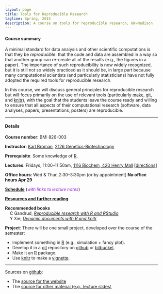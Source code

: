```yaml
---
layout: page
title: Tools for Reproducible Research
tagline: Spring, 2015
description: A course on tools for reproducible research, UW-Madison
---
```



#### Course summary

A minimal standard for data analysis and other scientific computations is
that they be _reproducible_: that the code and data are assembled in a
way so that another group can re-create all of the results (e.g., the
figures in a paper). The importance of such reproducibility is now
widely recognized, but it is still not so widely practiced as it
should be, in large part because many computational scientists (and
particularly statisticians) have
not fully adopted the required tools for reproducible research.

In this course, we will discuss general principles for reproducible
research but will focus primarily on the use of relevant tools
(particularly [make](http://www.gnu.org/software/make/),
[git](http://git-scm.org), and [knitr](http://yihui.name/knitr/)),
with the goal that the students leave the course ready and willing to
ensure that all aspects of their computational research (software,
data analyses, papers, presentations, posters) are reproducible.


---

#### Details

**Course number**: BMI 826-003

**Instructor**: [Karl Broman](http://kbroman.org),
  [2126 Genetics-Biotechnology](http://map.wisc.edu/s/2tie3nen)

**Prerequisite**: Some knowledge of [R](http://www.r-project.org).

**Lectures**: Fridays, 11:00&ndash;11:50am,
[1116 Biochem, 420 Henry Mall](http://map.wisc.edu/s/psk50tw2)
\[[directions](pages/directions.html)\]

**Office hours**: Wed &amp; Thur, 2:30&ndash;3:30pm (or by
  appointment) **No office hours Apr 29**

**[Schedule](pages/schedule.html)** (_<font color="#9411dB">with links to lecture notes</font>_)

**[Resources and further reading](pages/resources.html)**

**Recommended books** <br>
&nbsp; &nbsp; C Gandrud, _[Reproducible research with R and RStudio](http://www.amazon.com/exec/obidos/ASIN/1466572841/7210-20)_<br>
&nbsp; &nbsp; Y Xie, _[Dynamic documents with R and knitr](http://www.amazon.com/exec/obidos/ASIN/1482203537/7210-20)_

**Project**: There will be one small project, developed over the course of
the semester:

- Implement something in [R](http://www.r-project.org) (e.g., simulation + fancy plot).
- Develop it in a [git](http://git-scm.com) repository on
    [github](http://github.com) or [bitbucket](http://bitbucket.org).
- Make it an [R](http://www.r-project.org) package.
- Use [knitr](http://yihui.name/knitr/) to make a [vignette](http://cran.us.r-project.org/doc/manuals/R-exts.html#Writing-package-vignettes).

---

Sources on [github](http://github.com):

- The [source for the website](https://github.com/kbroman/Tools4RR/tree/gh-pages)
- The [source for other material (e.g., lecture slides)](https://github.com/kbroman/Tools4RR/tree/master)
